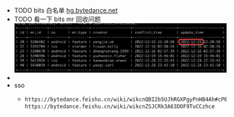- TODO bits 白名单 [hg.bytedance.net](http://hg.bytedance.net/)
- TODO 看一下 bits mr 回收问题 ![image.png](../assets/image_1672283209669_0.png)
-
- sso
	- ```
	  https://bytedance.feishu.cn/wiki/wikcnQBI2b5UJhRGXPgyPnHB4Ah#cP66Ag
	  https://bytedance.feishu.cn/wiki/wikcnZSJCRk3A63DOF9TuCCzhce
	  ```